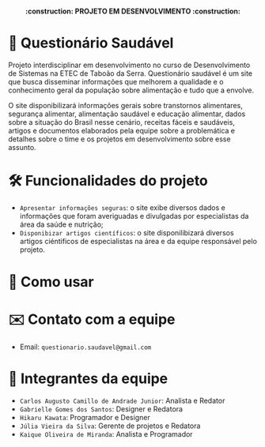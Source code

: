 <h4 align="center"> 
	:construction:  PROJETO EM DESENVOLVIMENTO  :construction:
</h4>

# 🍎 Questionário Saudável
Projeto interdisciplinar em desenvolvimento no curso de Desenvolvimento de Sistemas na ETEC de Taboão da Serra. Questionário saudável é um site que busca disseminar informações que melhorem a qualidade e o conhecimento geral da população sobre alimentação e tudo que a envolve.

O site disponibilizará informações gerais sobre transtornos alimentares, segurança alimentar, alimentação saudável e educação alimentar, dados sobre a situação do Brasil nesse cenário, receitas fáceis e saudáveis, artigos e documentos elaborados pela equipe sobre a problemática e detalhes sobre o time e os projetos em desenvolvimento sobre esse assunto.

# 🛠️ Funcionalidades do projeto
- `Apresentar informações seguras`: o site exibe diversos dados e informações que foram averiguadas e divulgadas por especialistas da área da saúde e nutrição;
- `Disponibizar artigos científicos`: o site disponilibizará diversos artigos ciéntificos de especialistas na área e da equipe responsável pelo projeto.

# 📖 Como usar

# ✉️ Contato com a equipe
- Email: `questionario.saudavel@gmail.com`

# 🤵 Integrantes da equipe
- `Carlos Augusto Camillo de Andrade Junior`: Analista e Redator
- `Gabrielle Gomes dos Santos`: Designer e Redatora
- `Hikaru Kawata`: Programador e Designer
- `Júlia Vieira da Silva`: Gerente de projetos e Redatora
- `Kaique Oliveira de Miranda`: Analista e Programador
